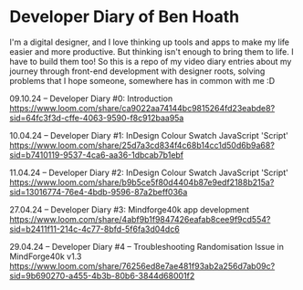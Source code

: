 # Developer Diary of Ben Hoath
I'm a digital designer, and I love thinking up tools and apps to make my life easier and more productive. But thinking isn't enough to bring them to life. I have to build them too!
So this is a repo of my video diary entries about my journey through front-end development with designer roots, solving problems that I hope someone, somewhere has in common with me :D

09.10.24 – Developer Diary #0: Introduction
https://www.loom.com/share/ca9022aa74144bc9815264fd23eabde8?sid=64fc3f3d-cffe-4063-9590-f8c912baa95a

10.04.24 – Developer Diary #1: InDesign Colour Swatch JavaScript 'Script'
https://www.loom.com/share/25d7a3cd834f4c68b14cc1d50d6b9a68?sid=b7410119-9537-4ca6-aa36-1dbcab7b1ebf

11.04.24 – Developer Diary #2: InDesign Colour Swatch JavaScript 'Script'
https://www.loom.com/share/b9b5ce5f80d4404b87e9edf2188b215a?sid=13016774-76e4-4bdb-9596-87a2beff036a

27.04.24 – Developer Diary #3: Mindforge40k app development
https://www.loom.com/share/4abf9b1f9847426eafab8cee9f9cd554?sid=b2411f11-214c-4c77-8bfd-5f6fa3d04dc6

29.04.24 – Developer Diary #4 – Troubleshooting Randomisation Issue in MindForge40k v1.3
https://www.loom.com/share/76256ed8e7ae481f93ab2a256d7ab09c?sid=9b690270-a455-4b3b-80b6-3844d68001f2
